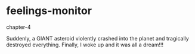 # feelings-monitor

chapter-4

Suddenly, a GIANT asteroid violently crashed into the planet and tragically destroyed everything. Finally, I woke up and it was all a dream!!!
